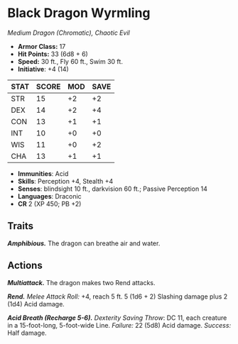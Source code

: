 # Black Dragon Wyrmling

*Medium Dragon (Chromatic), Chaotic Evil*

- **Armor Class:** 17
- **Hit Points:** 33 (6d8 + 6)
- **Speed:** 30 ft., Fly 60 ft., Swim 30 ft.
- **Initiative**: +4 (14)

|STAT|SCORE|MOD|SAVE|
| --- | --- | --- | ---- |
| STR | 15 | +2 | +2 |
| DEX | 14 | +2 | +4 |
| CON | 13 | +1 | +1 |
| INT | 10 | +0 | +0 |
| WIS | 11 | +0 | +2 |
| CHA | 13 | +1 | +1 |

- **Immunities**: Acid
- **Skills**: Perception +4, Stealth +4
- **Senses**: blindsight 10 ft., darkvision 60 ft.; Passive Perception 14
- **Languages**: Draconic
- **CR** 2 (XP 450; PB +2)

## Traits

***Amphibious.*** The dragon can breathe air and water.


## Actions

***Multiattack.*** The dragon makes two Rend attacks.

***Rend.*** *Melee Attack Roll:* +4, reach 5 ft. 5 (1d6 + 2) Slashing damage plus 2 (1d4) Acid damage.

***Acid Breath (Recharge 5-6).*** *Dexterity Saving Throw*: DC 11, each creature in a 15-foot-long, 5-foot-wide Line. *Failure:*  22 (5d8) Acid damage. *Success:*  Half damage.

